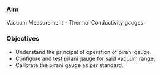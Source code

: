 ### Aim 
Vacuum Measurement - Thermal Conductivity gauges

### Objectives
- Understand the principal of operation of pirani gauge.
- Configure and test pirani gauge for said vacuum range.
- Calibrate the pirani gauge as per standard.


